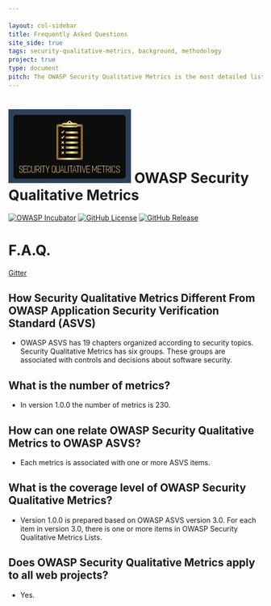 ```yaml
---

layout: col-sidebar
title: Frequently Asked Questions
site_side: true
tags: security-qualitative-metrics, background, methodology
project: true
type: document
pitch: The OWASP Security Qualitative Metrics is the most detailed list of metrics which evaluate security level of web projects. It shows the level of coverage of OWASP ASVS. 
---
```


# ![Project Logo](assets/images/logo3_small.png) OWASP Security Qualitative Metrics

[![OWASP Incubator](https://img.shields.io/badge/owasp-incubator-blue.svg)](https://owasp.org/projects/)
[![GitHub License](https://img.shields.io/github/license/OWASP/www-project-security-qualitative-metrics)](https://github.com/OWASP/www-project-security-qualitative-metrics/blob/master/LICENSE)
[![GitHub Release](https://img.shields.io/github/v/release/OWASP/www-project-security-qualitative-metrics)](https://github.com/OWASP/www-project-security-qualitative-metrics/releases)

# F.A.Q. 

[Gitter](https://gitter.im/owasp-www-project-security-qualitative-metrics/community)

## How Security Qualitative Metrics Different From OWASP Application Security Verification Standard (ASVS)

- OWASP ASVS has 19 chapters organized according to security topics. Security Qualitative Metrics has six groups. These groups are associated with controls and decisions about software security.

## What is the number of metrics? 

- In version 1.0.0 the number of metrics is 230. 

## How can one relate OWASP Security Qualitative Metrics to OWASP ASVS? 

- Each metrics is associated with one or more ASVS items. 

## What is the coverage level of OWASP Security Qualitative Metrics?

- Version 1.0.0 is prepared based on OWASP ASVS version 3.0. For each item in version 3.0, there is one or more items in OWASP Security Qualitative Metrics Lists. 

## Does OWASP Security Qualitative Metrics apply to all web projects?

- Yes.
